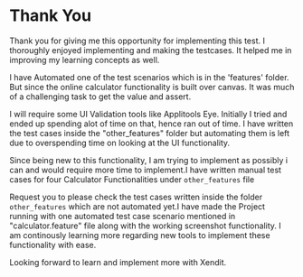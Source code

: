 # Thank You
Thank you for giving me this opportunity for implementing this test. I thoroughly enjoyed implementing and making the testcases. It helped me in improving my learning concepts as well.

I have Automated one of the test scenarios which is in the 'features' folder. But since the online calculator functionality is built over canvas. It was much of a challenging task to get the value and assert.

I will require some UI Validation tools like Applitools Eye. Initially I tried and ended up spending alot of time on that, hence ran out of time. I have written the test cases inside the "other_features" folder but automating them is left due to overspending time on looking at the UI functionality.

Since being new to this functionality, I am trying to implement as possibly i can and would require more time to implement.I have written manual test cases for four Calculator Functionalities under `other_features` file

Request you to please check the test cases written inside the folder `other_features` which are not automated yet.I have made the Project running with one automated test case scenario mentioned in "calculator.feature" file along with the working screenshot functionality. I am continously learning more regarding new tools to implement these functionality with ease.

Looking forward to learn and implement more with Xendit.


